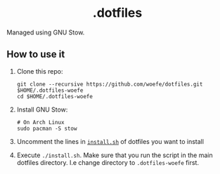 <h1 align="center">.dotfiles</h1>

Managed using GNU Stow.

## How to use it

1. Clone this repo:

   ```shell
   git clone --recursive https://github.com/woefe/dotfiles.git $HOME/.dotfiles-woefe
   cd $HOME/.dotfiles-woefe
   ```

2. Install GNU Stow:

   ```shell
   # On Arch Linux
   sudo pacman -S stow
   ```

3. Uncomment the lines in [`install.sh`](./install.sh) of dotfiles you want to install
4. Execute `./install.sh`.
   Make sure that you run the script in the main dotfiles directory.
   I.e change directory to `.dotfiles-woefe` first.
